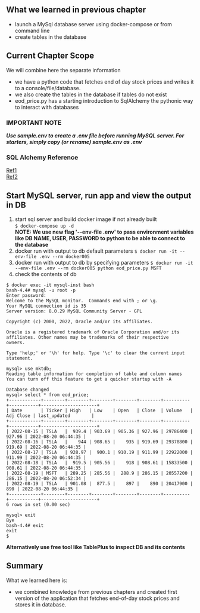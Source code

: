 ## What we learned in previous chapter
- launch a MySql database server using docker-compose or from command line
- create tables in the database

## Current Chapter Scope
We will combine here the separate information
- we have a python code that fetches end of day stock prices and writes it to a console/file/database.
- we also create the tables in the database if tables do not exist
- eod_price.py has a starting introduction to SqlAlchemy the pythonic way to interact with databases

### IMPORTANT NOTE
***Use sample.env to create a .env file before running MySQL server. 
For starters, simply copy (or rename) sample.env as .env***

### SQL Alchemy Reference
[Ref1](https://towardsdatascience.com/sqlalchemy-python-tutorial-79a577141a91)  
[Ref2](https://overiq.com/sqlalchemy-101/)

## Start MySQL server, run app and view the output in DB
1. start sql server and build docker image if not already built  
`$ docker-compose up -d`   
**NOTE: We use new flag '--env-file .env' to pass environment variables like DB NAME, USER, PASSWORD to 
python to be able to connect to the database**  
2. docker run with output to db default parameters
`$ docker run -it --env-file .env --rm docker005`
3. docker run with output to db by specifying parameters
`$ docker run -it --env-file .env --rm docker005 python eod_price.py MSFT`
4. check the contents of db
```
$ docker exec -it mysql-inst bash
bash-4.4# mysql -u root -p
Enter password: 
Welcome to the MySQL monitor.  Commands end with ; or \g.
Your MySQL connection id is 35
Server version: 8.0.29 MySQL Community Server - GPL

Copyright (c) 2000, 2022, Oracle and/or its affiliates.

Oracle is a registered trademark of Oracle Corporation and/or its
affiliates. Other names may be trademarks of their respective
owners.

Type 'help;' or '\h' for help. Type '\c' to clear the current input statement.

mysql> use mktdb;
Reading table information for completion of table and column names
You can turn off this feature to get a quicker startup with -A

Database changed
mysql> select * from eod_price;
+------------+--------+--------+--------+--------+--------+----------+-----------+---------------------+
| Date       | Ticker | High   | Low    | Open   | Close  | Volume   | Adj Close | last_updated        |
+------------+--------+--------+--------+--------+--------+----------+-----------+---------------------+
| 2022-08-15 | TSLA   |  939.4 | 903.69 | 905.36 | 927.96 | 29786400 |    927.96 | 2022-08-20 06:44:35 |
| 2022-08-16 | TSLA   |    944 | 908.65 |    935 | 919.69 | 29378800 |    919.69 | 2022-08-20 06:44:35 |
| 2022-08-17 | TSLA   | 928.97 |  900.1 | 910.19 | 911.99 | 22922000 |    911.99 | 2022-08-20 06:44:35 |
| 2022-08-18 | TSLA   |  919.5 | 905.56 |    918 | 908.61 | 15833500 |    908.61 | 2022-08-20 06:44:35 |
| 2022-08-19 | MSFT   | 289.25 | 285.56 |  288.9 | 286.15 | 20557200 |    286.15 | 2022-08-20 06:52:34 |
| 2022-08-19 | TSLA   | 901.08 |  877.5 |    897 |    890 | 20417900 |       890 | 2022-08-20 06:44:35 |
+------------+--------+--------+--------+--------+--------+----------+-----------+---------------------+
6 rows in set (0.00 sec)

mysql> exit
Bye
bash-4.4# exit
exit
$ 
```
**Alternatively use free tool like TablePlus to inspect DB and its contents**

## Summary
What we learned here is:  
- we combined knowledge from previous chapters and created first version of the application that fetches end-of-day
stock prices and stores it in database.